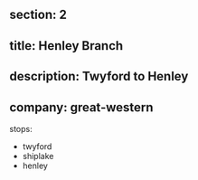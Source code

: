 section: 2
----
title: Henley Branch
----
description: Twyford to Henley
----
company: great-western
----
stops:
- twyford
- shiplake
- henley
